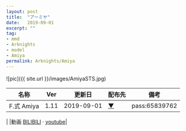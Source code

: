 ```yaml
---
layout: post
title:  "アーミヤ"
date:   2019-09-01
excerpt: ""
tag:
- mmd
- Arknights
- model
- Amiya
permalink: Arknights/Amiya
---
```


![pic]({{ site.url }}/images/AmiyaSTS.jpg)
　
　
　
 
| 名称 | Ver | 更新日 | 配布先 | 備考 |
|---|---|---|---|---|
| F.式 Amiya | 1.11 | 2019-09-01 | [▼](https://bowlroll.net/file/206438) | pass:65839762 |

|   |動画   [BILIBILI](https://www.bilibili.com/video/BV1H4411q7FH/) · [youtube](https://youtu.be/55QDM9D7-4k)|
